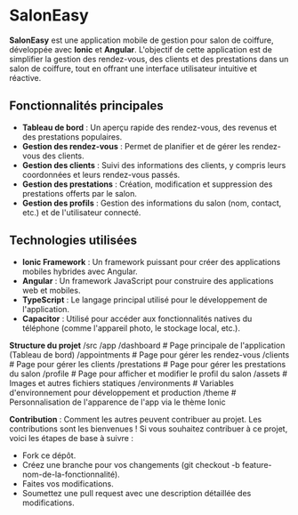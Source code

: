 # SalonEasy

**SalonEasy** est une application mobile de gestion pour salon de coiffure, développée avec **Ionic** et **Angular**. L'objectif de cette application est de simplifier la gestion des rendez-vous, des clients et des prestations dans un salon de coiffure, tout en offrant une interface utilisateur intuitive et réactive.

## Fonctionnalités principales

- **Tableau de bord** : Un aperçu rapide des rendez-vous, des revenus et des prestations populaires.
- **Gestion des rendez-vous** : Permet de planifier et de gérer les rendez-vous des clients.
- **Gestion des clients** : Suivi des informations des clients, y compris leurs coordonnées et leurs rendez-vous passés.
- **Gestion des prestations** : Création, modification et suppression des prestations offerts par le salon.
- **Gestion des profils** : Gestion des informations du salon (nom, contact, etc.) et de l'utilisateur connecté.

## Technologies utilisées

- **Ionic Framework** : Un framework puissant pour créer des applications mobiles hybrides avec Angular.
- **Angular** : Un framework JavaScript pour construire des applications web et mobiles.
- **TypeScript** : Le langage principal utilisé pour le développement de l'application.
- **Capacitor** : Utilisé pour accéder aux fonctionnalités natives du téléphone (comme l'appareil photo, le stockage local, etc.).

**Structure du projet**
/src
/app
/dashboard # Page principale de l'application (Tableau de bord)
/appointments # Page pour gérer les rendez-vous
/clients # Page pour gérer les clients
/prestations # Page pour gérer les prestations du salon
/profile # Page pour afficher et modifier le profil du salon
/assets # Images et autres fichiers statiques
/environments # Variables d'environnement pour développement et production
/theme # Personnalisation de l'apparence de l'app via le thème Ionic

**Contribution** : Comment les autres peuvent contribuer au projet.
Les contributions sont les bienvenues ! Si vous souhaitez contribuer à ce projet, voici les étapes de base à suivre :

- Fork ce dépôt.
- Créez une branche pour vos changements (git checkout -b feature-nom-de-la-fonctionnalité).
- Faites vos modifications.
- Soumettez une pull request avec une description détaillée des modifications.
